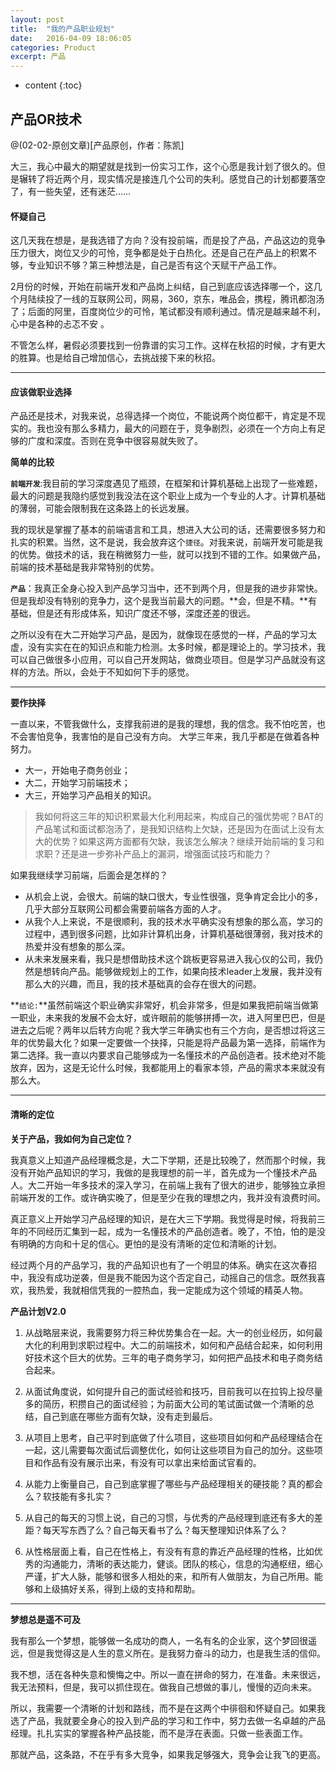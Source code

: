 ```yaml
---
layout: post
title:  "我的产品职业规划"
date:   2016-04-09 18:06:05
categories: Product
excerpt: 产品
---
```

* content
{:toc}

## 产品OR技术

@(02-02-原创文章)[产品原创，作者：陈凯]

大三，我心中最大的期望就是找到一份实习工作，这个心愿是我计划了很久的。但是辗转了将近两个月，现实情况是接连几个公司的失利。感觉自己的计划都要落空了，有一些失望，还有迷茫……

#### 怀疑自己

这几天我在想是，是我选错了方向？没有投前端，而是投了产品，产品这边的竞争压力很大，岗位又少的可怜，竞争都是处于白热化。还是自己在产品上的积累不够，专业知识不够？第三种想法是，自己是否有这个天赋干产品工作。

2月份的时候，开始在前端开发和产品岗上纠结，自己到底应该选择哪一个，这几个月陆续投了一线的互联网公司，网易，360，京东，唯品会，携程，腾讯都泡汤了；后面的阿里，百度岗位少的可怜，笔试都没有顺利通过。情况是越来越不利，心中是各种的忐忑不安 。

不管怎么样，暑假必须要找到一份靠谱的实习工作。这样在秋招的时候，才有更大的胜算。也是给自己增加信心，去挑战接下来的秋招。

----
#### 应该做职业选择

产品还是技术，对我来说，总得选择一个岗位，不能说两个岗位都干，肯定是不现实的。我也没有那么多精力，最大的问题在于，竞争剧烈，必须在一个方向上有足够的广度和深度。否则在竞争中很容易就失败了。

**简单的比较**

**`前端开发`**:我目前的学习深度遇见了瓶颈，在框架和计算机基础上出现了一些难题，最大的问题是我隐约感觉到我没法在这个职业上成为一个专业的人才。计算机基础的薄弱，可能会限制我在这条路上的长远发展。

我的现状是掌握了基本的前端语言和工具，想进入大公司的话，还需要很多努力和扎实的积累。当然，这不是说，我会放弃这个`捷径`。对我来说，前端开发可能是我的优势。做技术的话，我在稍微努力一些，就可以找到不错的工作。如果做产品，前端的技术基础是我非常特别的优势。

**`产品`**：我真正全身心投入到产品学习当中，还不到两个月，但是我的进步非常快。但是我却没有特别的竞争力，这个是我当前最大的问题。**会，但是不精。**有基础，但是还有形成体系，知识广度还不够，深度还差的很远。

之所以没有在大二开始学习产品，是因为，就像现在感觉的一样，产品的学习太虚，没有实实在在的知识点和能力检测。太多时候，都是理论上的。学习技术，我可以自己做很多小应用，可以自己开发网站，做商业项目。但是学习产品就没有这样的方法。所以，会处于不知如何下手的感觉。

----
**要作抉择**

一直以来，不管我做什么，支撑我前进的是我的理想，我的信念。我不怕吃苦，也不会害怕竞争，我害怕的是自己没有方向。
大学三年来，我几乎都是在做着各种努力。
+ 大一，开始电子商务创业；
+ 大二，开始学习前端技术；
+ 大三，开始学习产品相关的知识。

> 我如何将这三年的知识积累最大化利用起来，构成自己的强优势呢？BAT的产品笔试和面试都泡汤了，是我知识结构上欠缺，还是因为在面试上没有太大的优势？如果这两方面都有欠缺，我该怎么解决？继续开始前端的复习和求职？还是进一步弥补产品上的漏洞，增强面试技巧和能力？

如果我继续学习前端，后面会是怎样的？

+ 从机会上说，会很大。前端的缺口很大，专业性很强，竞争肯定会比小的多，几乎大部分互联网公司都会需要前端各方面的人才。
+ 从我个人上来说，不是很顺利，我的技术水平确实没有想象的那么高，学习的过程中，遇到很多问题，比如非计算机出身，计算机基础很薄弱，我对技术的热爱并没有想象的那么深。
+ 从未来发展来看，我只是想借助技术这个跳板更容易进入我心仪的公司，我仍然是想转向产品。能够做规划上的工作，如果向技术leader上发展，我并没有那么大的兴趣，而且，我的技术基础真的会存在很大的问题。

**`结论:`**虽然前端这个职业确实非常好，机会非常多，但是如果我把前端当做第一职业，未来我的发展不会太好，或许眼前的能够拼搏一次，进入阿里巴巴，但是进去之后呢？两年以后转方向呢？我大学三年确实也有三个方向，是否想过将这三年的优势最大化？如果一定要做一个抉择，只能是将产品最为第一选择，前端作为第二选择。我一直以内要求自己能够成为一名懂技术的产品创造者。技术绝对不能放弃，因为，这是无论什么时候，我都能用上的看家本领，产品的需求本来就没有那么大。

----
#### 清晰的定位

**关于产品，我如何为自己定位？**

我真意义上知道产品经理概念是，大二下学期，还是比较晚了，然而那个时候，我没有开始产品知识的学习，我做的是我理想的前一半，首先成为一个懂技术产品人。大二开始一年多技术的深入学习，在前端上我有了很大的进步，能够独立承担前端开发的工作。或许确实晚了，但是至少在我的理想之内，我并没有浪费时间。

真正意义上开始学习产品经理的知识，是在大三下学期。我觉得是时候，将我前三年的不同经历汇集到一起，成为一名懂技术的产品创造者。晚了，不怕，怕的是没有明确的方向和十足的信心。更怕的是没有清晰的定位和清晰的计划。

经过两个月的产品学习，我的产品知识也有了一个明显的体系。确实在这次春招中，我没有成功逆袭，但是我不能因为这个否定自己，动摇自己的信念。既然我喜欢，我热爱，我就相信凭我的一腔热血，我一定能成为这个领域的精英人物。

**产品计划V2.0**

1. 从战略层来说，我需要努力将三种优势集合在一起。大一的创业经历，如何最大化的利用到求职过程中。大二的前端技术，如何和产品结合起来，如何利用好技术这个巨大的优势。三年的电子商务学习，如何把产品技术和电子商务结合起来。

2. 从面试角度说，如何提升自己的面试经验和技巧，目前我可以在拉钩上投尽量多的简历，积攒自己的面试经验；为前面大公司的笔试面试做一个清晰的总结，自己到底在哪些方面有欠缺，没有走到最后。

3. 从项目上思考，自己平时到底做了什么项目，这些项目如何和产品经理结合在一起，这儿需要每次面试后调整优化，如何让这些项目为自己的加分。这些项目和作品有没有展示出来，有没有可以拿出来给面试官看的。

4. 从能力上衡量自己，自己到底掌握了哪些与产品经理相关的硬技能？真的都会么？软技能有多扎实？

5. 从自己的每天的习惯上说，自己的习惯，与优秀的产品经理到底还有多大的差距？每天写东西了么？自己每天看书了么？每天整理知识体系了么？

6. 从性格层面上看，自己在性格上，有没有有意的靠近产品经理的性格，比如优秀的沟通能力，清晰的表达能力，健谈。团队的核心，信息的沟通枢纽，细心严谨，扩大人脉，能够和很多人相处的来，和所有人做朋友，为自己所用。能够和上级搞好关系，得到上级的支持和帮助。

-----
**梦想总是遥不可及**

我有那么一个梦想，能够做一名成功的商人，一名有名的企业家，这个梦回很遥远，但是我觉得这是人生的意义所在。是我努力奋斗的动力，也是我生活的信仰。

我不想，活在各种失意和懊悔之中。所以一直在拼命的努力，在准备。未来很远，我无法预料，但是，我可以抓住现在。做我自己想做的事儿，慢慢的迈向未来。

所以，我需要一个清晰的计划和路线，而不是在这两个中徘徊和怀疑自己。如果我选了产品，我就要全身心的投入到产品的学习和工作中，努力去做一名卓越的产品经理。扎扎实实的掌握各种产品技能，而不是浮在表面。只做一些表面工作。

那就产品，这条路，不在乎有多大竞争，如果我足够强大，竞争会让我飞的更高。
